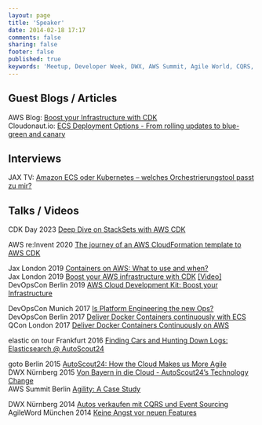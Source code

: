 ```yaml
---
layout: page
title: 'Speaker'
date: 2014-02-18 17:17
comments: false
sharing: false
footer: false
published: true
keywords: 'Meetup, Developer Week, DWX, AWS Summit, Agile World, CQRS, Event Sourcing, AutoScout24, Scout24, RIO'
---
```


## Guest Blogs / Articles

AWS Blog: [Boost your Infrastructure with CDK](https://aws.amazon.com/blogs/aws/boost-your-infrastructure-with-cdk/)  
Cloudonaut.io: [ECS Deployment Options - From rolling updates to blue-green and canary](https://cloudonaut.io/ecs-deployment-options/)  

## Interviews

JAX TV: [Amazon ECS oder Kubernetes – welches Orchestrierungstool passt zu mir?](https://www.youtube.com/watch?v=RcYD5smvdQA)

## Talks / Videos

CDK Day 2023 [Deep Dive on StackSets with AWS CDK](https://www.youtube.com/watch?v=qlUR5jVBC6c)

AWS re:Invent 2020 [The journey of an AWS CloudFormation template to AWS CDK](https://www.youtube.com/watch?v=c5g8bIoKr0g)

Jax London 2019 [Containers on AWS: What to use and when?](https://devops.jaxlondon.com/docker-kubernetes/containers-on-aws-what-to-use-and-when/)  
Jax London 2019 [Boost your AWS infrastructure with CDK](https://devops.jaxlondon.com/cloud-platforms/boost-your-aws-infrastructure/) [[Video]](https://www.youtube.com/watch?v=a00oRzbOfqo)  
DevOpsCon Berlin 2019 [AWS Cloud Development Kit: Boost your Infrastructure](https://devopscon.io/cloud-platforms-serverless/aws-cloud-development-kit-boost-your-infrastructure/)

DevOpsCon Munich 2017 [Is Platform Engineering the new Ops?](https://devopscon.io/business-company-culture/is-platform-engineering-the-new-ops/)  
DevOpsCon Berlin 2017 [Deliver Docker Containers continuously with ECS](https://devopscon.io/kubernetes-ecosystem/deliver-docker-containers-continuously-with-ecs/)  
QCon London 2017 [Deliver Docker Containers Continuously on AWS](https://www.infoq.com/presentations/docker-ecs-aws/)

elastic on tour Frankfurt 2016 [Finding Cars and Hunting Down Logs: Elasticsearch @ AutoScout24](https://www.elastic.co/elasticon/tour/2016/frankfurt-en)

goto Berlin 2015 [AutoScout24: How the Cloud Makes us More Agile](http://gotocon.com/berlin-2015/presentation/AutoScout24:%20How%20the%20Cloud%20Makes%20us%20More%20Agile)  
DWX Nürnberg 2015 [Von Bayern in die Cloud - AutoScout24’s Technology Change](http://www.developer-week.de/Programm/Veranstaltung/%28event%29/18452)  
AWS Summit Berlin [Agility: A Case Study](http://aws.amazon.com/summits/berlin/sessions/)

DWX Nürnberg 2014 [Autos verkaufen mit CQRS und Event Sourcing](http://www.developer-week.de/Programm/Veranstaltung/%28event%29/14271)  
AgileWord München 2014 [Keine Angst vor neuen Features](http://www.agileworld.de)

<!-- <iframe src="http://www.slideshare.net/slideshow/embed_code/55900826" width="476" height="400" frameborder="0" marginwidth="0" marginheight="0" scrolling="no"></iframe> -->
<!-- <iframe src="http://www.slideshare.net/slideshow/embed_code/36537693" width="476" height="400" frameborder="0" marginwidth="0" marginheight="0" scrolling="no"></iframe> -->
